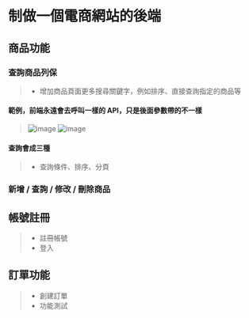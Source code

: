 # 制做一個電商網站的後端
## 商品功能
### 查詢商品列保
> * 增加商品頁面更多搜尋關鍵字，例如排序、直接查詢指定的商品等
#### 範例，前端永遠會去呼叫一樣的 API，只是後面參數帶的不一樣
> ![image](https://github.com/Ricky7737/Shopping-mall/assets/58324475/8b24d899-f74b-4745-888b-a558b7d96aad)
> ![image](https://github.com/Ricky7737/Shopping-mall/assets/58324475/85de9b48-a37c-4dfb-a134-099572ee6a96)
#### 查詢會成三種
> * 查詢條件、排序、分頁
### 新增 / 查詢 / 修改 / 刪除商品
## 帳號註冊
> * 註冊帳號
> * 登入
## 訂單功能
> * 創建訂單
> * 功能測試


